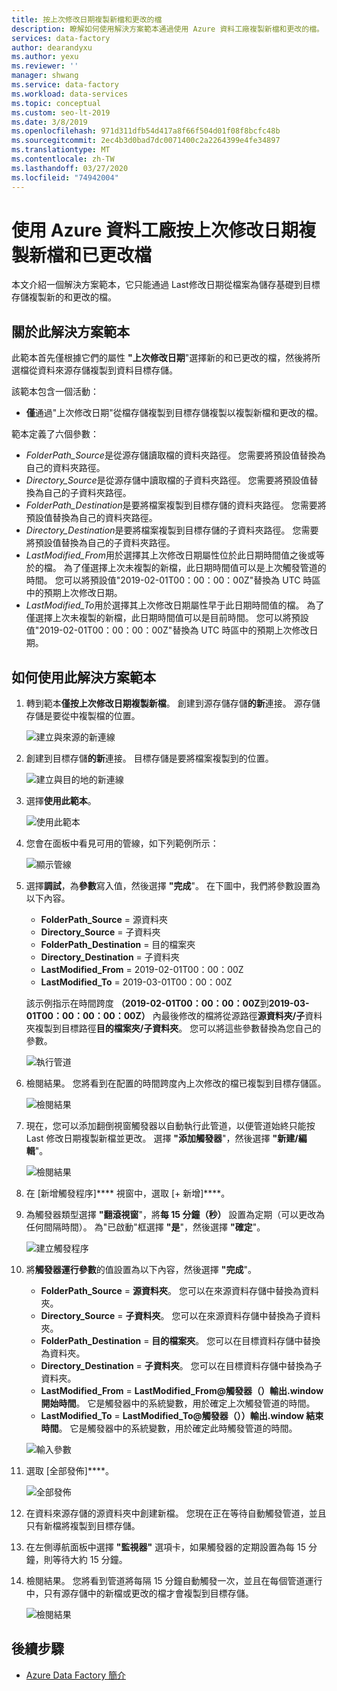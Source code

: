```yaml
---
title: 按上次修改日期複製新檔和更改的檔
description: 瞭解如何使用解決方案範本通過使用 Azure 資料工廠複製新檔和更改的檔。
services: data-factory
author: dearandyxu
ms.author: yexu
ms.reviewer: ''
manager: shwang
ms.service: data-factory
ms.workload: data-services
ms.topic: conceptual
ms.custom: seo-lt-2019
ms.date: 3/8/2019
ms.openlocfilehash: 971d311dfb54d417a8f66f504d01f08f8bcfc48b
ms.sourcegitcommit: 2ec4b3d0bad7dc0071400c2a2264399e4fe34897
ms.translationtype: MT
ms.contentlocale: zh-TW
ms.lasthandoff: 03/27/2020
ms.locfileid: "74942004"
---
```

# <a name="copy-new-and-changed-files-by-lastmodifieddate-with-azure-data-factory"></a>使用 Azure 資料工廠按上次修改日期複製新檔和已更改檔

本文介紹一個解決方案範本，它只能通過 Last修改日期從檔案為儲存基礎到目標存儲複製新的和更改的檔。 

## <a name="about-this-solution-template"></a>關於此解決方案範本

此範本首先僅根據它們的屬性 **"上次修改日期**"選擇新的和已更改的檔，然後將所選檔從資料來源存儲複製到資料目標存儲。

該範本包含一個活動：
- **僅**通過"上次修改日期"從檔存儲複製到目標存儲複製以複製新檔和更改的檔。

範本定義了六個參數：
-  *FolderPath_Source*是從源存儲讀取檔的資料夾路徑。 您需要將預設值替換為自己的資料夾路徑。
-  *Directory_Source*是從源存儲中讀取檔的子資料夾路徑。 您需要將預設值替換為自己的子資料夾路徑。
-  *FolderPath_Destination*是要將檔案複製到目標存儲的資料夾路徑。 您需要將預設值替換為自己的資料夾路徑。
-  *Directory_Destination*是要將檔案複製到目標存儲的子資料夾路徑。 您需要將預設值替換為自己的子資料夾路徑。
-  *LastModified_From*用於選擇其上次修改日期屬性位於此日期時間值之後或等於的檔。  為了僅選擇上次未複製的新檔，此日期時間值可以是上次觸發管道的時間。 您可以將預設值"2019-02-01T00：00：00：00Z"替換為 UTC 時區中的預期上次修改日期。 
-  *LastModified_To*用於選擇其上次修改日期屬性早于此日期時間值的檔。 為了僅選擇上次未複製的新檔，此日期時間值可以是目前時間。  您可以將預設值"2019-02-01T00：00：00：00Z"替換為 UTC 時區中的預期上次修改日期。 

## <a name="how-to-use-this-solution-template"></a>如何使用此解決方案範本

1. 轉到範本**僅按上次修改日期複製新檔**。 創建到源存儲存儲**的新**連接。 源存儲存儲是要從中複製檔的位置。

    ![建立與來源的新連線](media/solution-template-copy-new-files-lastmodifieddate/copy-new-files-lastmodifieddate1.png)
    
2. 創建到目標存儲**的新**連接。 目標存儲是要將檔案複製到的位置。 

    ![建立與目的地的新連線](media/solution-template-copy-new-files-lastmodifieddate/copy-new-files-lastmodifieddate3.png)

3. 選擇**使用此範本**。

    ![使用此範本](media/solution-template-copy-new-files-lastmodifieddate/copy-new-files-lastmodifieddate4.png)
    
4. 您會在面板中看見可用的管線，如下列範例所示：

    ![顯示管線](media/solution-template-copy-new-files-lastmodifieddate/copy-new-files-lastmodifieddate5.png)

5. 選擇**調試**，為**參數**寫入值，然後選擇 **"完成**"。  在下圖中，我們將參數設置為以下內容。
   - **FolderPath_Source** = 源資料夾
   - **Directory_Source** = 子資料夾
   - **FolderPath_Destination** = 目的檔案夾
   - **Directory_Destination** = 子資料夾
   - **LastModified_From** = 2019-02-01T00：00：00Z
   - **LastModified_To** = 2019-03-01T00：00：00Z
    
    該示例指示在時間跨度 **（2019-02-01T00：00：00：00Z**到**2019-03-01T00：00：00：00：00Z）** 內最後修改的檔將從源路徑**源資料夾/子**資料夾複製到目標路徑**目的檔案夾/子資料夾**。  您可以將這些參數替換為您自己的參數。

    ![執行管道](media/solution-template-copy-new-files-lastmodifieddate/copy-new-files-lastmodifieddate6.png)

6. 檢閱結果。 您將看到在配置的時間跨度內上次修改的檔已複製到目標存儲區。

    ![檢閱結果](media/solution-template-copy-new-files-lastmodifieddate/copy-new-files-lastmodifieddate7.png)
    
7. 現在，您可以添加翻倒視窗觸發器以自動執行此管道，以便管道始終只能按 Last 修改日期複製新檔並更改。  選擇 **"添加觸發器**"，然後選擇 **"新建/編輯**"。

    ![檢閱結果](media/solution-template-copy-new-files-lastmodifieddate/copy-new-files-lastmodifieddate8.png)
    
8. 在 [新增觸發程序]**** 視窗中，選取 [+ 新增]****。

9. 為觸發器類型選擇 **"翻滾視窗**"，將**每 15 分鐘（秒）** 設置為定期（可以更改為任何間隔時間）。 為"已啟動"框選擇 **"是**"，然後選擇 **"確定**"。

    ![建立觸發程序](media/solution-template-copy-new-files-lastmodifieddate/copy-new-files-lastmodifieddate10.png)    
    
10. 將**觸發器運行參數**的值設置為以下內容，然後選擇 **"完成**"。
    - **FolderPath_Source** = **源資料夾**。  您可以在來源資料存儲中替換為資料夾。
    - **Directory_Source** = **子資料夾**。  您可以在來源資料存儲中替換為子資料夾。
    - **FolderPath_Destination** = **目的檔案夾**。  您可以在目標資料存儲中替換為資料夾。
    - **Directory_Destination** = **子資料夾**。  您可以在目標資料存儲中替換為子資料夾。
    - **LastModified_From**  =   **LastModified_From\@觸發器（）輸出.window 開始時間**。  它是觸發器中的系統變數，用於確定上次觸發管道的時間。
    - **LastModified_To**  =  **LastModified_To\@觸發器（））輸出.window 結束時間**。  它是觸發器中的系統變數，用於確定此時觸發管道的時間。
    
    ![輸入參數](media/solution-template-copy-new-files-lastmodifieddate/copy-new-files-lastmodifieddate11.png)
    
11. 選取 [全部發佈]****。
    
    ![全部發佈](media/solution-template-copy-new-files-lastmodifieddate/copy-new-files-lastmodifieddate12.png)

12. 在資料來源存儲的源資料夾中創建新檔。  您現在正在等待自動觸發管道，並且只有新檔將複製到目標存儲。

13. 在左側導航面板中選擇 **"監視器"** 選項卡，如果觸發器的定期設置為每 15 分鐘，則等待大約 15 分鐘。 

14. 檢閱結果。 您將看到管道將每隔 15 分鐘自動觸發一次，並且在每個管道運行中，只有源存儲中的新檔或更改的檔才會複製到目標存儲。

    ![檢閱結果](media/solution-template-copy-new-files-lastmodifieddate/copy-new-files-lastmodifieddate15.png)
    
## <a name="next-steps"></a>後續步驟

- [Azure Data Factory 簡介](introduction.md)
